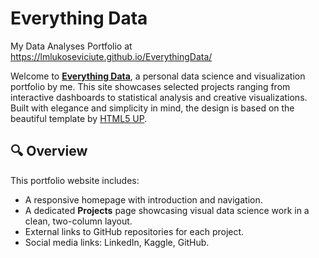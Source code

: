 # Everything Data
My Data Analyses Portfolio at https://lmlukoseviciute.github.io/EverythingData/ 


Welcome to [**Everything Data**](https://lmlukoseviciute.github.io/EverythingData/), a personal data science and visualization portfolio by me. This site showcases selected projects ranging from interactive dashboards to statistical analysis and creative visualizations. Built with elegance and simplicity in mind, the design is based on the beautiful template by [HTML5 UP](https://html5up.net/).

## 🔍 Overview

This portfolio website includes:

- A responsive homepage with introduction and navigation.
- A dedicated **Projects** page showcasing visual data science work in a clean, two-column layout.
- External links to GitHub repositories for each project.
- Social media links: LinkedIn, Kaggle, GitHub.

